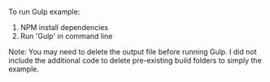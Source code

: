 To run Gulp example:
1. NPM install dependencies 
2. Run 'Gulp' in command line 

Note: You may need to delete the output file before running Gulp. I did not include the additional code to delete pre-existing build folders to simply the example.